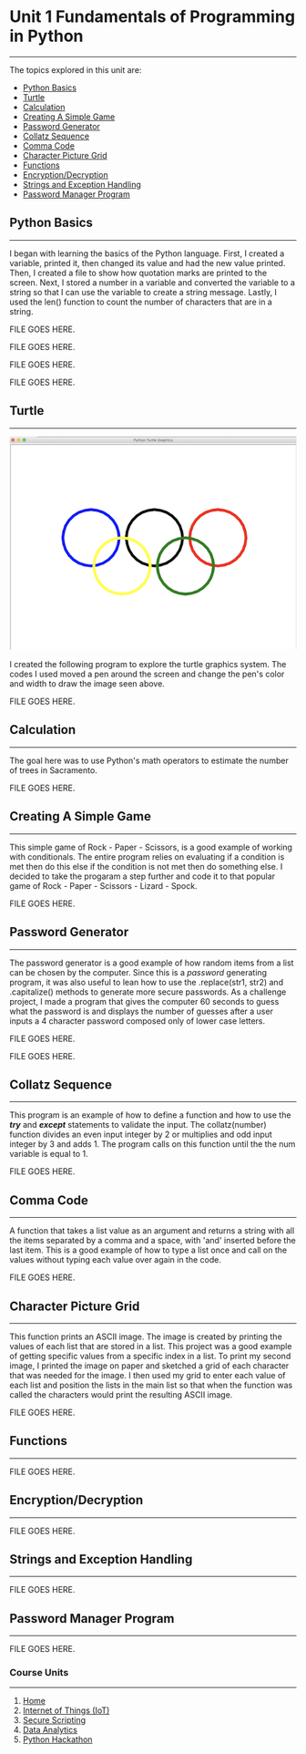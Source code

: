 # Unit 1 Fundamentals of Programming in Python

----------

The topics explored in this unit are:

- [Python Basics](#python-basics)
- [Turtle](#turtle)
- [Calculation](#calculation)
- [Creating A Simple Game](#creating-a-simple-game)
- [Password Generator](#password-generator)
- [Collatz Sequence](#collatz-sequence)
- [Comma Code](#comma-code)
- [Character Picture Grid](#character-picture-grid)
- [Functions](#functions)
- [Encryption/Decryption](#encryption/decryption)
- [Strings and Exception Handling](#strings-and-exception-handling)
- [Password Manager Program](#password-manager-program)


## Python Basics

----------

I began with learning the basics of the Python language. First, I created a variable, printed it, then changed its value and had the new value printed. Then, I created a file to show how quotation marks are printed to the screen. Next, I stored a number in a variable and converted the variable to a string so that I can use the variable to create a string message. Lastly, I used the len() function to count the number of characters that are in a string.

FILE GOES HERE.

FILE GOES HERE.

FILE GOES HERE.

FILE GOES HERE.

## Turtle

----------

<p align="center">
<img src= "image/Olympic_Logo.png" "Olympic Logo">
</p>
I created the following program to explore the turtle graphics system. The codes I used moved a pen around the screen and change the pen's color and width to draw the image seen above.

FILE GOES HERE.

## Calculation

----------

The goal here was to use Python's math operators to estimate the number of trees in Sacramento.

FILE GOES HERE.

## Creating A Simple Game

----------

This simple game of Rock - Paper - Scissors, is a good example of working with conditionals. The entire program relies on evaluating if a condition is met then do this else if the condition is not met then do something else. I decided to take the progaram a step further and code it to that popular game of Rock - Paper - Scissors - Lizard - Spock.

FILE GOES HERE.

## Password Generator

----------

The password generator is a good example of how random items from a list can be chosen by the computer. Since this is a *password* generating program, it was also useful to lean how to use the .replace(str1, str2) and .capitalize() methods to generate more secure passwords. As a challenge project, I made a program that gives the computer 60 seconds to guess what the password is and displays the number of guesses after a user inputs a 4 character password composed only of lower case letters.

FILE GOES HERE.

FILE GOES HERE.

## Collatz Sequence

----------

This program is an example of how to define a function and how to use the  **_try_** and **_except_** statements to validate the input. The collatz(number) function divides an even input integer by 2 or multiplies and odd input integer by 3 and adds 1. The program calls on this function until the the num variable is equal to 1.

FILE GOES HERE.

## Comma Code

----------

A function that takes a list value as an argument and returns a string with all the items separated by a comma and a space, with 'and' inserted before the last item. This is a good example of how to type a list once and call on the values without typing each value over again in the code.

FILE GOES HERE.

## Character Picture Grid

----------

This function prints an ASCII image. The image is created by printing the values of each list that are stored in a list. This project was a good example of getting specific values from a specific index in a list. To print my second image, I printed the image on paper and sketched a grid of each character that was needed for the image. I then used my grid to enter each value of each list and position the lists in the main list so that when the function was called the characters would print the resulting ASCII image.

FILE GOES HERE.

## Functions

----------



FILE GOES HERE.

## Encryption/Decryption

----------



FILE GOES HERE.

## Strings and Exception Handling

----------



FILE GOES HERE.

## Password Manager Program

----------



FILE GOES HERE.


### Course Units

----------

1. [Home]()
2. [Internet of Things (IoT)]()
3. [Secure Scripting]()
4. [Data Analytics]()
5. [Python Hackathon]()

